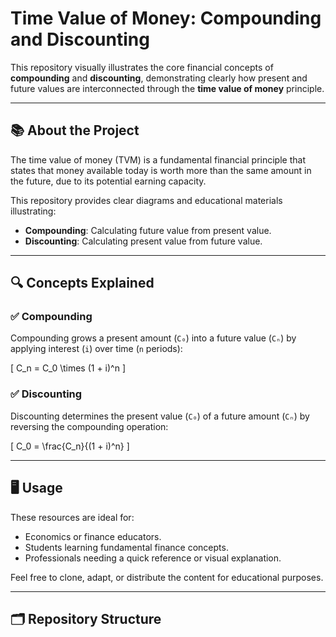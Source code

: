 # Time Value of Money: Compounding and Discounting

This repository visually illustrates the core financial concepts of **compounding** and **discounting**, demonstrating clearly how present and future values are interconnected through the **time value of money** principle.

---

## 📚 About the Project

The time value of money (TVM) is a fundamental financial principle that states that money available today is worth more than the same amount in the future, due to its potential earning capacity.

This repository provides clear diagrams and educational materials illustrating:

- **Compounding**: Calculating future value from present value.
- **Discounting**: Calculating present value from future value.

---

## 🔍 Concepts Explained

### ✅ Compounding

Compounding grows a present amount (`C₀`) into a future value (`Cₙ`) by applying interest (`i`) over time (`n` periods):

\[
C_n = C_0 \times (1 + i)^n
\]

### ✅ Discounting

Discounting determines the present value (`C₀`) of a future amount (`Cₙ`) by reversing the compounding operation:

\[
C_0 = \frac{C_n}{(1 + i)^n}
\]

---

## 🖥 Usage

These resources are ideal for:

- Economics or finance educators.
- Students learning fundamental finance concepts.
- Professionals needing a quick reference or visual explanation.

Feel free to clone, adapt, or distribute the content for educational purposes.

---

## 🗂 Repository Structure
